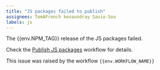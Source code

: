 ```yaml
---
title: "JS packages failed to publish"
assignees: TomAFrench kevaundray Savio-Sou
labels: js
---
```


The {{env.NPM_TAG}} release of the JS packages failed.

Check the [Publish JS packages]({{env.WORKFLOW_URL}}) workflow for details.

This issue was raised by the workflow `{{env.WORKFLOW_NAME}}`
